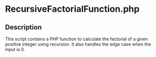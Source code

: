 # RecursiveFactorialFunction.php

## Description
This script contains a PHP function to calculate the factorial of a given positive integer using recursion. It also handles the edge case when the input is 0.
